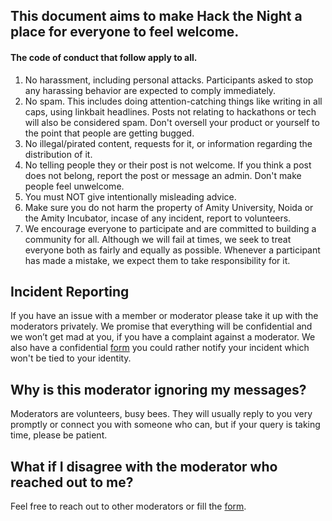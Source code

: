 ## This document aims to make Hack the Night a place for everyone to feel welcome.
#### The code of conduct that follow apply to all.
1. No harassment, including personal attacks. Participants asked to stop any harassing behavior are expected to comply immediately.
2. No spam. This includes doing attention-catching things like writing in all caps, using linkbait headlines. Posts not relating to hackathons or tech will also be considered spam. Don't oversell your product or yourself to the point that people are getting bugged.
3. No illegal/pirated content, requests for it, or information regarding the distribution of it.
4. No telling people they or their post is not welcome. If you think a post does not belong, report the post or message an admin. Don't make people feel unwelcome.
5. You must NOT give intentionally misleading advice.
6. Make sure you do not harm the property of Amity University, Noida or the Amity Incubator, incase of any incident, report to volunteers.
7. We encourage everyone to participate and are committed to building a community for all. Although we will fail at times, we seek to treat everyone both as fairly and equally as possible. Whenever a participant has made a mistake, we expect them to take responsibility for it.

## Incident Reporting
If you have an issue with a member or moderator please take it up with the moderators privately. We promise that everything will be confidential and we won’t get mad at you, if you have a complaint against a moderator.
We also have a confidential [form] you could rather notify your incident which won't be tied to your identity.

## Why is this moderator ignoring my messages?
Moderators are volunteers, busy bees. They will usually reply to you very promptly or connect you with someone who can, but if your query is taking time, please be patient.

## What if I disagree with the moderator who reached out to me?
Feel free to reach out to other moderators or fill the [form].

[form]: (@omi,form)
